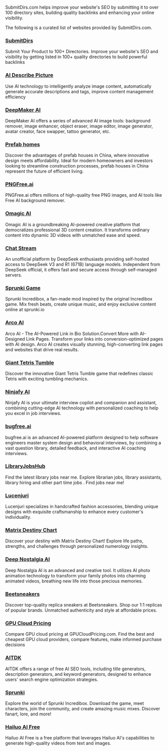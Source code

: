 SubmitDirs.com helps improve your website's SEO by submitting it to over 100 directory sites, building quality backlinks and enhancing your online visibility.

The following is a curated list of websites provided by SubmitDirs.com.

### [SubmitDirs](https://submitdirs.com/)

Submit Your Product to 100+ Directories. Improve your website's SEO and visibility by getting listed in 100+ quality directories to build powerful backlinks

### [AI Describe Picture](https://describepicture.org/)

Use AI technology to intelligently analyze image content, automatically generate accurate descriptions and tags, improve content management efficiency

### [DeepMaker AI](https://deepmaker.ai/)

DeepMaker AI offers a series of advanced AI image tools: background remover, image enhancer, object eraser, image editor, image generator, avatar creator, face swapper, tattoo generator, etc. 

### [Prefab homes](https://www.deepbluehome.com)

Discover the advantages of prefab houses in China, where innovative design meets affordability. Ideal for modern homeowners and investors looking to streamline construction processes, prefab houses in China represent the future of efficient living.

### [PNGFree.ai](https://pngfree.ai/)

PNGFree.ai offers millions of high-quality free PNG images, and AI tools like Free AI background remover.

### [Omagic AI](https://omagic.org/)

Omagic AI is a groundbreaking AI-powered creative platform that democratizes professional 3D content creation. It transforms ordinary content into dynamic 3D videos with unmatched ease and speed. 

### [Chat Stream](https://www.chatstream.org)

An unofficial platform by DeepSeek enthusiasts providing self-hosted access to DeepSeek V3 and R1 (671B) language models. Independent from DeepSeek official, it offers fast and secure access through self-managed servers.

### [Sprunki Game](https://sprunki.io/)

Sprunki Incredibox, a fan-made mod inspired by the original Incredibox game. Mix fresh beats, create unique music, and enjoy exclusive content online at sprunki.io

### [Arco AI](https://www.arco.ai/)

Arco AI - The AI-Powered Link in Bio Solution.Convert More with AI-Designed Link Pages. Transform your links into conversion-optimized pages with AI design. Arco AI creates visually stunning, high-converting link pages and websites that drive real results.

### [Giant Tetris Tumble](https://gianttetris.com/)

Discover the innovative Giant Tetris Tumble game that redefines classic Tetris with exciting tumbling mechanics.

### [Ninjafy AI](https://www.ninjafy.ai/)

Ninjafy AI is your ultimate interview copilot and companion and assistant, combining cutting-edge AI technology with personalized coaching to help you excel in job interviews. 

### [bugfree.ai](https://bugfree.ai/)

bugfree.ai is an advanced AI-powered platform designed to help software engineers master system design and behavioral interviews, by combining a vast question library, detailed feedback, and interactive AI coaching interviews.

### [LibraryJobsHub](https://libraryjobshub.org/)

Find the latest library jobs near me. Explore librarian jobs, library assistants, library hiring and other part time jobs . Find jobs near me!

### [Lucenjuri](https://lucenjuri.com/)

Lucenjuri specializes in handcrafted fashion accessories, blending unique designs with exquisite craftsmanship to enhance every customer's individuality.

### [Matrix Destiny Chart](https://www.matrixdestinychart.org/)

Discover your destiny with Matrix Destiny Chart! Explore life paths, strengths, and challenges through personalized numerology insights.

### [Deep Nostalgia AI](https://deep-nostalgia-ai.com/)

Deep Nostalgia AI is an advanced and creative tool. It utilizes AI photo animation technology to transform your family photos into charming animated videos, breathing new life into those precious memories.

### [Beetsneakers](https://beetsneakers.com/)

Discover top-quality replica sneakers at Beetsneakers. Shop our 1:1 replicas of popular brands. Unmatched authenticity and style at affordable prices.

### [GPU Cloud Pricing](https://www.gpucloudpricing.com/)

Compare GPU cloud pricing at GPUCloudPricing.com. Find the best and cheapest GPU cloud providers, compare features, make informed purchase decisions

### [AITDK](https://aitdk.com/)

AITDK offers a range of free AI SEO tools, including title generators, description generators, and keyword generators, designed to enhance users' search engine optimization strategies.

### [Sprunki](https://sprunki.com/)

Explore the world of Sprunki Incredibox. Download the game, meet characters, join the community, and create amazing music mixes. Discover fanart, lore, and more!

### [Hailuo AI Free](https://hailuoaifree.com/)

Hailuo AI Free is a free platform that leverages Hailuo AI's capabilities to generate high-quality videos from text and images.
